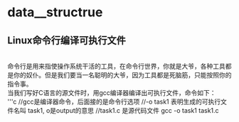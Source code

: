 # data__structrue
Linux命令行编译可执行文件
-------
<br>
命令行是用来指使操作系统干活的工具，在命令行世界，你就是大爷，各种工具都是你的奴仆。但是我们要当一名聪明的大爷，因为工具都是死脑筋，只能按照你的指令事。
<br>
当我们写好C语言的源文件时，用gcc编译器编译出可执行文件，命令如下：
<br>
'''c
//gcc是编译器命令，后面接的是命令行选项
//-o task1 表明生成的可执行文件名叫 task1, o是output的意思
//task1.c 是源代码文件
gcc -o task1 task1.c
